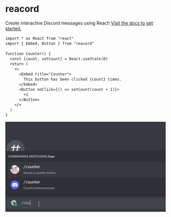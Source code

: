 # reacord

Create interactive Discord messages using React! [Visit the docs to get started.](https://reacord.fly.dev/guides/getting-started)

<!-- prettier-ignore -->
```tsx
import * as React from "react"
import { Embed, Button } from "reacord"

function Counter() {
  const [count, setCount] = React.useState(0)
  return (
    <>
      <Embed title="Counter">
        This button has been clicked {count} times.
      </Embed>
      <Button onClick={() => setCount(count + 1)}>
        +1
      </Button>
    </>
  )
}
```
![Counter demo](./reacord-counter-demo-optimized.gif)

